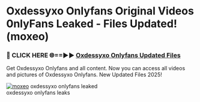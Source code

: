 # Oxdessyxo Onlyfans Original Videos 0nlyFans Leaked - Files Updated! (moxeo)

<h3>🔴 CLICK HERE 🌐==►► <a href="https://tinyurl.com/3hn5wdd3" rel="nofollow">Oxdessyxo Onlyfans Updated Files</a></h3>

Get Oxdessyxo Onlyfans and all content. Now you can access all videos and pictures of Oxdessyxo Onlyfans. New Updated Files 2025!

[![moxeo](https://i.imgur.com/4HnBqBT.gif)](https://tinyurl.com/3hn5wdd3)
oxdessyxo onlyfans leaked<br>
oxdessyxo onlyfans leaks